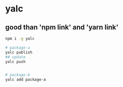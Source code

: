 # yalc

## good than 'npm link' and 'yarn link'

```bash
npm i -g yalc

# package-a
yalc publish
## update
yalc push


# package-b
yalc add package-a
``` 